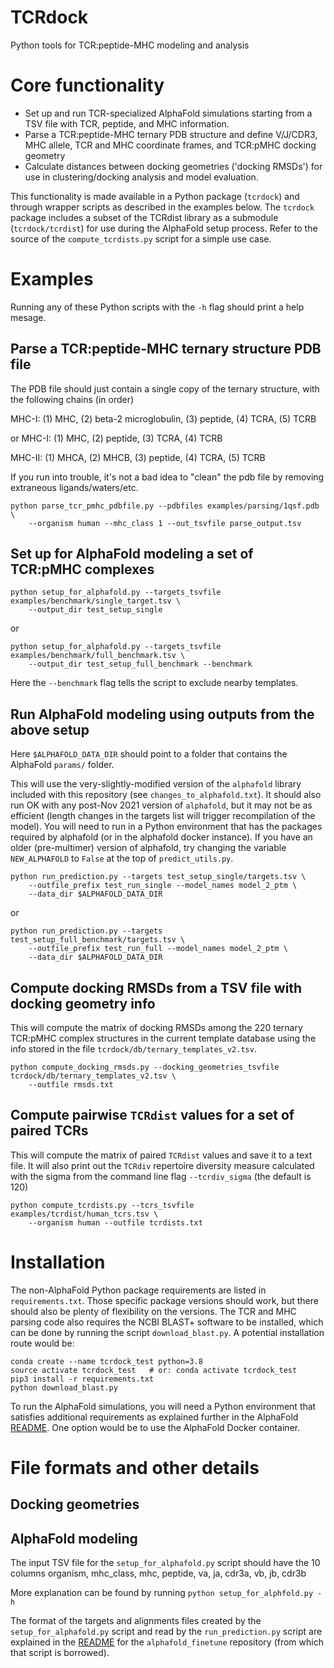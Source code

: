 # TCRdock

Python tools for TCR:peptide-MHC modeling and analysis

# Core functionality

* Set up and run TCR-specialized AlphaFold simulations starting from a TSV file with
TCR, peptide, and MHC information.
* Parse a TCR:peptide-MHC ternary PDB structure and define V/J/CDR3, MHC allele, TCR
and MHC coordinate frames, and TCR:pMHC docking geometry
* Calculate distances between docking geometries ('docking RMSDs') for use in clustering/docking analysis and model evaluation.

This functionality is made available in a Python package (`tcrdock`) and through
wrapper scripts as described in the examples below.
The `tcrdock` package includes a subset of the
TCRdist library as a submodule (`tcrdock/tcrdist`) for use during the AlphaFold
setup process. Refer to the source of the `compute_tcrdists.py` script for a
simple use case.

# Examples

Running any of these Python scripts with the `-h` flag should print a help mesage.

## Parse a TCR:peptide-MHC ternary structure PDB file

The PDB file should just contain a single copy of the ternary structure, with the
following chains (in order)

MHC-I:    (1) MHC, (2) beta-2 microglobulin, (3) peptide, (4) TCRA, (5) TCRB

or MHC-I: (1) MHC, (2) peptide, (3) TCRA, (4) TCRB

MHC-II:   (1) MHCA, (2) MHCB, (3) peptide, (4) TCRA, (5) TCRB

If you run into trouble, it's not a bad idea to "clean" the pdb file by removing
extraneous ligands/waters/etc.

```
python parse_tcr_pmhc_pdbfile.py --pdbfiles examples/parsing/1qsf.pdb \
    --organism human --mhc_class 1 --out_tsvfile parse_output.tsv
```

## Set up for AlphaFold modeling a set of TCR:pMHC complexes

```
python setup_for_alphafold.py --targets_tsvfile examples/benchmark/single_target.tsv \
    --output_dir test_setup_single
```

or

```
python setup_for_alphafold.py --targets_tsvfile examples/benchmark/full_benchmark.tsv \
    --output_dir test_setup_full_benchmark --benchmark
```

Here the `--benchmark` flag tells the script to exclude nearby templates.


## Run AlphaFold modeling using outputs from the above setup

Here `$ALPHAFOLD_DATA_DIR` should point to a folder that contains the AlphaFold
`params/` folder.

This will use the very-slightly-modified version of the `alphafold` library included
with this repository (see `changes_to_alphafold.txt`). It should also run OK
with any post-Nov 2021 version of
`alphafold`, but it may not be as efficient (length changes in the targets list
will trigger recompilation of the model). You will need to run in a Python environment
that has the packages required by alphafold (or in the alphafold docker instance).
If you have an older (pre-multimer) version of alphafold, try changing the variable
`NEW_ALPHAFOLD` to `False` at the top of `predict_utils.py`.

```
python run_prediction.py --targets test_setup_single/targets.tsv \
    --outfile_prefix test_run_single --model_names model_2_ptm \
    --data_dir $ALPHAFOLD_DATA_DIR
```

or

```
python run_prediction.py --targets test_setup_full_benchmark/targets.tsv \
    --outfile_prefix test_run_full --model_names model_2_ptm \
    --data_dir $ALPHAFOLD_DATA_DIR
```

## Compute docking RMSDs from a TSV file with docking geometry info

This will compute the matrix of docking RMSDs among the 220 ternary TCR:pMHC complex
structures in the current template database using the info stored in the file
`tcrdock/db/ternary_templates_v2.tsv`.

```
python compute_docking_rmsds.py --docking_geometries_tsvfile tcrdock/db/ternary_templates_v2.tsv \
    --outfile rmsds.txt
```

## Compute pairwise `TCRdist` values for a set of paired TCRs

This will compute the matrix of paired `TCRdist` values and save it to a text file.
It will also print out the `TCRdiv` repertoire diversity measure calculated
with the sigma from the command line flag `--tcrdiv_sigma` (the default is 120)

```
python compute_tcrdists.py --tcrs_tsvfile examples/tcrdist/human_tcrs.tsv \
    --organism human --outfile tcrdists.txt
```

# Installation

The non-AlphaFold Python package requirements are listed in `requirements.txt`.
Those specific
package versions should work, but there should also be plenty of flexibility on the
versions. The TCR and MHC parsing code also requires the NCBI BLAST+ software
to be installed, which can be done by running the script
`download_blast.py`. A potential installation route would be:

```
conda create --name tcrdock_test python=3.8
source activate tcrdock_test   # or: conda activate tcrdock_test
pip3 install -r requirements.txt
python download_blast.py
```

To run the AlphaFold simulations, you will need a Python environment that satisfies
additional requirements as explained further in the AlphaFold
[README](https://github.com/deepmind/alphafold/blob/main/README.md). One option
would be to use the AlphaFold Docker container.

# File formats and other details

## Docking geometries

## AlphaFold modeling

The input TSV file for the `setup_for_alphafold.py` script should have the 10 columns
organism, mhc_class, mhc, peptide, va, ja, cdr3a, vb, jb, cdr3b

More explanation can be found by running `python setup_for_alphfold.py -h`

The format of the targets and alignments files created by the `setup_for_alphafold.py`
script and read by the `run_prediction.py` script are explained in the
[README](https://github.com/phbradley/alphafold_finetune/blob/main/README.md) for
the `alphafold_finetune` repository (from which that script is borrowed).




